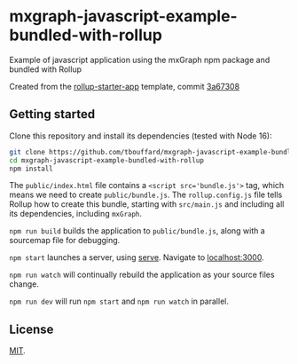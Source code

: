 # mxgraph-javascript-example-bundled-with-rollup

Example of javascript application using the mxGraph npm package and bundled with Rollup


Created from the [rollup-starter-app](https://github.com/rollup/rollup-starter-app) template, commit [3a67308](https://github.com/rollup/rollup-starter-app/tree/3a67308dc65f2ccd9cbc3e2ce5e3144c304ab1e9)


## Getting started

Clone this repository and install its dependencies (tested with Node 16):

```bash
git clone https://github.com/tbouffard/mxgraph-javascript-example-bundled-with-rollup.git
cd mxgraph-javascript-example-bundled-with-rollup
npm install
```

The `public/index.html` file contains a `<script src='bundle.js'>` tag, which means we need to create `public/bundle.js`.
The `rollup.config.js` file tells Rollup how to create this bundle, starting with `src/main.js` and including all its dependencies,
including `mxGraph`.

`npm run build` builds the application to `public/bundle.js`, along with a sourcemap file for debugging.

`npm start` launches a server, using [serve](https://github.com/zeit/serve). Navigate to [localhost:3000](http://localhost:3000).

`npm run watch` will continually rebuild the application as your source files change.

`npm run dev` will run `npm start` and `npm run watch` in parallel.

## License

[MIT](LICENSE).
